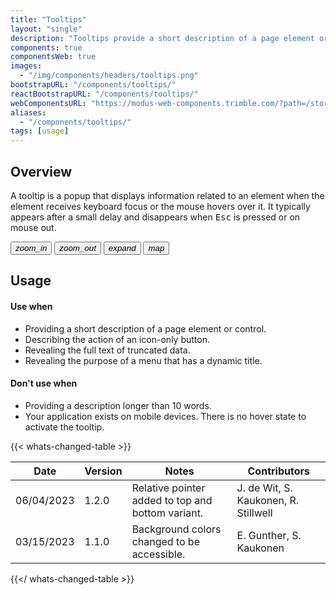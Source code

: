 ```yaml
---
title: "Tooltips"
layout: "single"
description: "Tooltips provide a short description of a page element or control."
components: true
componentsWeb: true
images:
  - "/img/components/headers/tooltips.png"
bootstrapURL: "/components/tooltips/"
reactBootstrapURL: "/components/tooltips/"
webComponentsURL: "https://modus-web-components.trimble.com/?path=/story/components-tooltip--default"
aliases:
  - "/components/tooltips/"
tags: [usage]
---
```


## Overview

A tooltip is a popup that displays information related to an element when the element receives keyboard focus or the mouse hovers over it. It typically appears after a small delay and disappears when <kbd>Esc</kbd> is pressed or on mouse out.

<div style="max-width: max-content">
  <div class="guide-sample">
    <div class="btn-group-vertical">
      <button type="button" id="tooltipExample" class="btn btn-icon-only btn-outline-secondary" data-bs-toggle="tooltip" data-bs-placement="right" title="Zoom in">
      <i class="modus-icons notranslate" aria-hidden="true">zoom_in</i>
      </button>
      <button type="button" class="btn btn-icon-only btn-outline-secondary" data-bs-toggle="tooltip" data-bs-placement="right" title="Zoom out">
      <i class="modus-icons notranslate" aria-hidden="true">zoom_out</i>
      </button>
      <button type="button" class="btn btn-icon-only btn-outline-secondary" data-bs-toggle="tooltip" data-bs-placement="right" title="Expand">
      <i class="modus-icons notranslate" aria-hidden="true">expand</i>
      </button>
      <button type="button" class="btn btn-icon-only btn-outline-secondary" data-bs-toggle="tooltip" data-bs-placement="right" title="Toggle layers">
      <i class="modus-icons notranslate" aria-hidden="true">map</i>
      </button>
    </div>
  </div>
</div>

## Usage

#### Use when

- Providing a short description of a page element or control.
- Describing the action of an icon-only button.
- Revealing the full text of truncated data.
- Revealing the purpose of a menu that has a dynamic title.

#### Don't use when

- Providing a description longer than 10 words.
- Your application exists on mobile devices. There is no hover state to activate the tooltip.

{{< whats-changed-table >}}

| Date       | Version | Notes                                             | Contributors                         |
| ---------- | ------- | ------------------------------------------------- | ------------------------------------ |
| 06/04/2023 | 1.2.0   | Relative pointer added to top and bottom variant. | J. de Wit, S. Kaukonen, R. Stillwell |
| 03/15/2023 | 1.1.0   | Background colors changed to be accessible.       | E. Gunther, S. Kaukonen              |

{{</ whats-changed-table >}}
